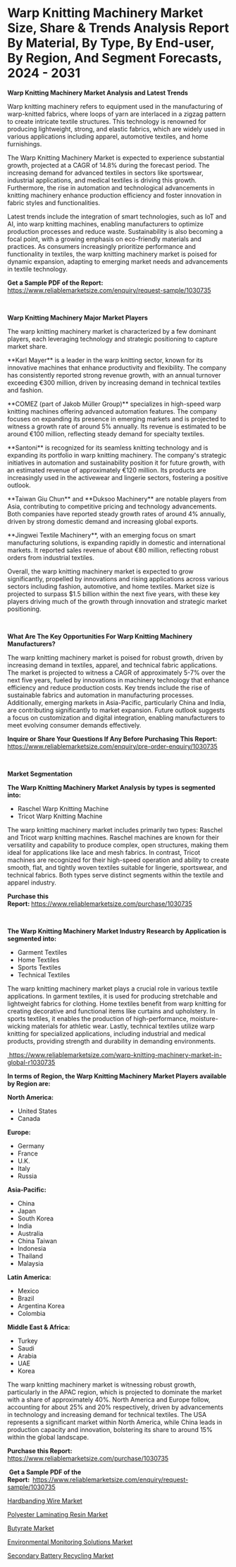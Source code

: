 <p><h1>Warp Knitting Machinery Market Size, Share & Trends Analysis Report By Material, By Type, By End-user, By Region, And Segment Forecasts, 2024 - 2031</h1></p><p><strong>Warp Knitting Machinery Market Analysis and Latest Trends</strong></p>
<p><p>Warp knitting machinery refers to equipment used in the manufacturing of warp-knitted fabrics, where loops of yarn are interlaced in a zigzag pattern to create intricate textile structures. This technology is renowned for producing lightweight, strong, and elastic fabrics, which are widely used in various applications including apparel, automotive textiles, and home furnishings.</p><p>The Warp Knitting Machinery Market is expected to experience substantial growth, projected at a CAGR of 14.8% during the forecast period. The increasing demand for advanced textiles in sectors like sportswear, industrial applications, and medical textiles is driving this growth. Furthermore, the rise in automation and technological advancements in knitting machinery enhance production efficiency and foster innovation in fabric styles and functionalities.</p><p>Latest trends include the integration of smart technologies, such as IoT and AI, into warp knitting machines, enabling manufacturers to optimize production processes and reduce waste. Sustainability is also becoming a focal point, with a growing emphasis on eco-friendly materials and practices. As consumers increasingly prioritize performance and functionality in textiles, the warp knitting machinery market is poised for dynamic expansion, adapting to emerging market needs and advancements in textile technology.</p></p>
<p><strong>Get a Sample PDF of the Report:&nbsp;</strong> <a href="https://www.reliablemarketsize.com/enquiry/request-sample/1030735">https://www.reliablemarketsize.com/enquiry/request-sample/1030735</a></p>
<p>&nbsp;</p>
<p><strong>Warp Knitting Machinery Major Market Players</strong></p>
<p><p>The warp knitting machinery market is characterized by a few dominant players, each leveraging technology and strategic positioning to capture market share. </p><p>**Karl Mayer** is a leader in the warp knitting sector, known for its innovative machines that enhance productivity and flexibility. The company has consistently reported strong revenue growth, with an annual turnover exceeding €300 million, driven by increasing demand in technical textiles and fashion.</p><p>**COMEZ (part of Jakob Müller Group)** specializes in high-speed warp knitting machines offering advanced automation features. The company focuses on expanding its presence in emerging markets and is projected to witness a growth rate of around 5% annually. Its revenue is estimated to be around €100 million, reflecting steady demand for specialty textiles.</p><p>**Santoni** is recognized for its seamless knitting technology and is expanding its portfolio in warp knitting machinery. The company's strategic initiatives in automation and sustainability position it for future growth, with an estimated revenue of approximately €120 million. Its products are increasingly used in the activewear and lingerie sectors, fostering a positive outlook.</p><p>**Taiwan Giu Chun** and **Duksoo Machinery** are notable players from Asia, contributing to competitive pricing and technology advancements. Both companies have reported steady growth rates of around 4% annually, driven by strong domestic demand and increasing global exports.</p><p>**Jingwei Textile Machinery**, with an emerging focus on smart manufacturing solutions, is expanding rapidly in domestic and international markets. It reported sales revenue of about €80 million, reflecting robust orders from industrial textiles.</p><p>Overall, the warp knitting machinery market is expected to grow significantly, propelled by innovations and rising applications across various sectors including fashion, automotive, and home textiles. Market size is projected to surpass $1.5 billion within the next five years, with these key players driving much of the growth through innovation and strategic market positioning.</p></p>
<p>&nbsp;</p>
<p><strong>What Are The Key Opportunities For Warp Knitting Machinery Manufacturers?</strong></p>
<p><p>The warp knitting machinery market is poised for robust growth, driven by increasing demand in textiles, apparel, and technical fabric applications. The market is projected to witness a CAGR of approximately 5-7% over the next five years, fueled by innovations in machinery technology that enhance efficiency and reduce production costs. Key trends include the rise of sustainable fabrics and automation in manufacturing processes. Additionally, emerging markets in Asia-Pacific, particularly China and India, are contributing significantly to market expansion. Future outlook suggests a focus on customization and digital integration, enabling manufacturers to meet evolving consumer demands effectively.</p></p>
<p><strong>Inquire or Share Your Questions If Any Before Purchasing This Report:</strong> <a href="https://www.reliablemarketsize.com/enquiry/pre-order-enquiry/1030735">https://www.reliablemarketsize.com/enquiry/pre-order-enquiry/1030735</a></p>
<p>&nbsp;</p>
<p><strong>Market Segmentation</strong></p>
<p><strong>The Warp Knitting Machinery Market Analysis by types is segmented into:</strong></p>
<p><ul><li>Raschel Warp Knitting Machine</li><li>Tricot Warp Knitting Machine</li></ul></p>
<p><p>The warp knitting machinery market includes primarily two types: Raschel and Tricot warp knitting machines. Raschel machines are known for their versatility and capability to produce complex, open structures, making them ideal for applications like lace and mesh fabrics. In contrast, Tricot machines are recognized for their high-speed operation and ability to create smooth, flat, and tightly woven textiles suitable for lingerie, sportswear, and technical fabrics. Both types serve distinct segments within the textile and apparel industry.</p></p>
<p><strong>Purchase this Report:&nbsp;</strong><a href="https://www.reliablemarketsize.com/purchase/1030735">https://www.reliablemarketsize.com/purchase/1030735</a></p>
<p>&nbsp;</p>
<p><strong>The Warp Knitting Machinery Market Industry Research by Application is segmented into:</strong></p>
<p><ul><li>Garment Textiles</li><li>Home Textiles</li><li>Sports Textiles</li><li>Technical Textiles</li></ul></p>
<p><p>The warp knitting machinery market plays a crucial role in various textile applications. In garment textiles, it is used for producing stretchable and lightweight fabrics for clothing. Home textiles benefit from warp knitting for creating decorative and functional items like curtains and upholstery. In sports textiles, it enables the production of high-performance, moisture-wicking materials for athletic wear. Lastly, technical textiles utilize warp knitting for specialized applications, including industrial and medical products, providing strength and durability in demanding environments.</p></p>
<p><a href="https://www.reliablemarketsize.com/warp-knitting-machinery-market-in-global-r1030735">&nbsp;https://www.reliablemarketsize.com/warp-knitting-machinery-market-in-global-r1030735</a></p>
<p><strong>In terms of Region, the Warp Knitting Machinery Market Players available by Region are:</strong></p>
<p>
    <p> <strong> North America: </strong>
        <ul>
            <li>United States</li>
            <li>Canada</li>
        </ul>
        </p> 
    <p> <strong> Europe: </strong>
        <ul>
            <li>Germany</li>
            <li>France</li>
            <li>U.K.</li>
            <li>Italy</li>
            <li>Russia</li>
        </ul>
        </p> 
    <p> <strong> Asia-Pacific: </strong>
        <ul>
            <li>China</li>
            <li>Japan</li>
            <li>South Korea</li>
            <li>India</li>
            <li>Australia</li>
            <li>China Taiwan</li>
            <li>Indonesia</li>
            <li>Thailand</li>
            <li>Malaysia</li>
        </ul>
        </p> 
    <p> <strong> Latin America: </strong>
        <ul>
            <li>Mexico</li>
            <li>Brazil</li>
            <li>Argentina Korea</li>
            <li>Colombia</li>
        </ul>
        </p> 
    <p> <strong> Middle East & Africa: </strong>
        <ul>
            <li>Turkey</li>
            <li>Saudi</li>
            <li>Arabia</li>
            <li>UAE</li>
            <li>Korea</li>
        </ul>
    </p>
    </p>
<p><p>The warp knitting machinery market is witnessing robust growth, particularly in the APAC region, which is projected to dominate the market with a share of approximately 40%. North America and Europe follow, accounting for about 25% and 20% respectively, driven by advancements in technology and increasing demand for technical textiles. The USA represents a significant market within North America, while China leads in production capacity and innovation, bolstering its share to around 15% within the global landscape.</p></p>
<p><strong>Purchase this Report: </strong><a href="https://www.reliablemarketsize.com/purchase/1030735">https://www.reliablemarketsize.com/purchase/1030735</a></p>
<p>&nbsp;<strong>Get a Sample PDF of the Report:&nbsp;&nbsp;</strong><a href="https://www.reliablemarketsize.com/enquiry/request-sample/1030735">https://www.reliablemarketsize.com/enquiry/request-sample/1030735</a></p>
<p><strong></strong></p>
<p><p><a href="https://medium.com/@enosstark/in-the-hardbanding-wire-market-the-main-focus-is-on-keeping-costs-low-and-getting-the-most-out-d9b79254011d">Hardbanding Wire Market</a></p><p><a href="https://www.linkedin.com/pulse/polyester-laminating-resin-industry-analysis-report-its-market-2lw5f?trackingId=BW7qGTr2Tdag76ZB1yrxUQ%3D%3D">Polyester Laminating Resin Market</a></p><p><a href="https://medium.com/@enosstark/the-butyrate-market-decisions-are-mostly-driven-by-resource-optimization-and-cost-effectiveness-e89901735afd">Butyrate Market</a></p><p><a href="https://www.linkedin.com/pulse/global-perspectives-environmental-monitoring-solutions-market-ve1zf?trackingId=jhonXEduR9qwyddaauFM8Q%3D%3D">Environmental Monitoring Solutions Market</a></p><p><a href="https://issuu.com/reportprime-2/docs/secondary-battery-recycling-market-_37308f5a1d3c47">Secondary Battery Recycling Market</a></p></p>